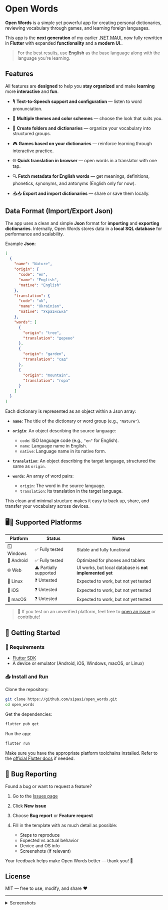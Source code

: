 # Open Words

**Open Words** is a simple yet powerful app for creating personal dictionaries, reviewing vocabulary through games, and learning foreign languages.

This app is the **next generation** of my earlier [.NET MAUI](https://github.com/sipasi/OpenDictionary), now fully rewritten in **Flutter** with expanded **functionality** and a **modern UI**..

> For the best results, use **English** as the base language along with the language you're learning.

## Features
All features are **designed** to help you **stay organized** and make **learning** more **interactive** and **fun**.

-   🎙️ **Text-to-Speech support and configuration** — listen to word pronunciation.
    
-   🎨 **Multiple themes and color schemes** — choose the look that suits you.
    
-   📁 **Create folders and dictionaries** — organize your vocabulary into structured groups.
    
-   🎮 **Games based on your dictionaries** — reinforce learning through interactive practice.
    
-   🌐 **Quick translation in browser** — open words in a translator with one tap.
    
-   🔍 **Fetch metadata for English words** — get meanings, definitions, phonetics, synonyms, and antonyms (English only for now).
    
-   📤📥 **Export and import dictionaries** — share or save them locally.

## Data Format (Import/Export Json)
The app uses a clean and simple **Json** format for **importing** and **exporting** **dictionaries**. 
Internally, Open Words stores data in a **local SQL database** for performance and scalability.

Example **Json**:
```json
[
  {
    "name": "Nature",
    "origin": {
      "code": "en",
      "name": "English",
      "native": "English"
    },
    "translation": {
      "code": "uk",
      "name": "Ukrainian",
      "native": "Українська"
    },
    "words": [
      {
        "origin": "tree",
        "translation": "дерево"
      },
      {
        "origin": "garden",
        "translation": "сад"
      },
      {
        "origin": "mountain",
        "translation": "гора"
      }
    ]
  }
]
```

Each dictionary is represented as an object within a Json array:

* **`name`**: The title of the dictionary or word group (e.g., `"Nature"`).
* **`origin`**: An object describing the source language:

  * `code`: ISO language code (e.g., `"en"` for English).
  * `name`: Language name in English.
  * `native`: Language name in its native form.
* **`translation`**: An object describing the target language, structured the same as `origin`.
* **`words`**: An array of word pairs:

  * `origin`: The word in the source language.
  * `translation`: Its translation in the target language.

This clean and minimal structure makes it easy to back up, share, and transfer your vocabulary across devices.

## 🖥️📱 Supported Platforms

| Platform  | Status                | Notes                                                   |
| --------- | --------------------- | ------------------------------------------------------- |
| 🪟 Windows | ✅ Fully tested        | Stable and fully functional                             |
| 🤖 Android | ✅ Fully tested        | Optimized for phones and tablets                        |
| 🌐 Web     | ⚠️ Partially supported | UI works, but local database is **not implemented yet** |
| 🐧 Linux   | ❓ Untested            | Expected to work, but not yet tested                    |
| 🍏 iOS     | ❓ Untested            | Expected to work, but not yet tested                    |
| 🍏 macOS   | ❓ Untested            | Expected to work, but not yet tested                    |

> 🧪 If you test on an unverified platform, feel free to [open an issue](https://github.com/sipasi/open_words/issues) or contribute!

## 🚀 Getting Started

### 🧰 Requirements

* [Flutter SDK](https://flutter.dev/docs/get-started/install)
* A device or emulator (Android, iOS, Windows, macOS, or Linux)

### 📥 Install and Run

Clone the repository:

```bash
git clone https://github.com/sipasi/open_words.git
cd open_words
```

Get the dependencies:

```bash
flutter pub get
```

Run the app:

```bash
flutter run
```

Make sure you have the appropriate platform toolchains installed. Refer to the [official Flutter docs](https://docs.flutter.dev/get-started/install) if needed.
  
## 🐞 Bug Reporting

Found a bug or want to request a feature?

1. Go to the [Issues page](https://github.com/sipasi/open_words/issues)
2. Click **New issue**
3. Choose **Bug report** or **Feature request**
4. Fill in the template with as much detail as possible:

   * Steps to reproduce
   * Expected vs actual behavior
   * Device and OS info
   * Screenshots (if relevant)

Your feedback helps make Open Words better — thank you! 💛

## License

MIT — free to use, modify, and share ❤️

---

<details>
  <summary>Screenshots</summary> 

  ### 🌗 Dark and Light

  <img src="https://github.com/sipasi/open_words/blob/main/screenshots/phone/explorer_page_dark.png?raw=true" width="30%"/>
  <img src="https://github.com/sipasi/open_words/blob/main/screenshots/phone/explorer_page_light.png?raw=true" width="30%"/>

  ### 📚 Build Vocabulary

  <img src="https://github.com/sipasi/open_words/blob/main/screenshots/phone/group_detail_page_light.png?raw=true" width="30%"/>
  <img src="https://github.com/sipasi/open_words/blob/main/screenshots/phone/word_detail_page_dark.png?raw=true" width="30%"/>

  > metadata web loading supports only english words
 
  ### 📤 Export your Dictionaries

  <img src="https://github.com/sipasi/open_words/blob/main/screenshots/phone/export_page_dark.png?raw=true" width="30%"/>

  > supports formats: json, text and pdf (will be available in future releases)
 
  ### 🎮 Play Games

  <img src="https://github.com/sipasi/open_words/blob/main/screenshots/phone/game_list_page_light.png?raw=true" width="30%"/>
  <img src="https://github.com/sipasi/open_words/blob/main/screenshots/phone/game_compare_dark.png?raw=true" width="30%"/>
  <img src="https://github.com/sipasi/open_words/blob/main/screenshots/phone/game_constructor_dark.png?raw=true" width="30%"/>
  <img src="https://github.com/sipasi/open_words/blob/main/screenshots/phone/game_match_audios_dark.png?raw=true" width="30%"/>
  <img src="https://github.com/sipasi/open_words/blob/main/screenshots/phone/game_match_words_dark.png?raw=true" width="30%"/>

  ### 💻 Desktop or 📱 Tablet

  <img src="https://github.com/sipasi/open_words/blob/main/screenshots/desktop/explorer_page_dark.png?raw=true"/>
  <img src="https://github.com/sipasi/open_words/blob/main/screenshots/desktop/group_detail_page_dark.png?raw=true"/>

</details>